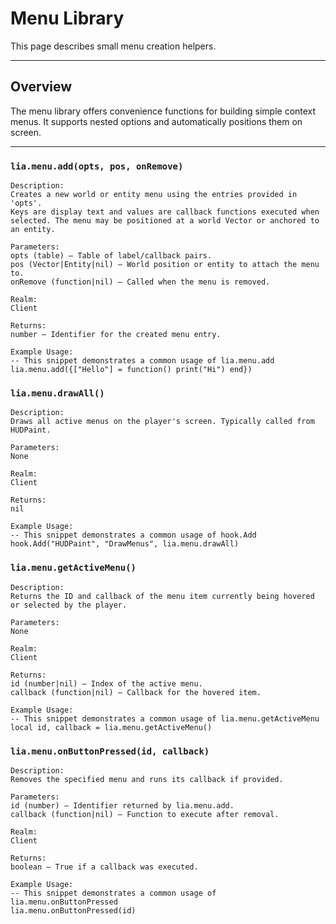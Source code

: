 # Menu Library

This page describes small menu creation helpers.

---

## Overview

The menu library offers convenience functions for building simple context menus. It supports nested options and automatically positions them on screen.

---

### `lia.menu.add(opts, pos, onRemove)`

    
    Description:
    Creates a new world or entity menu using the entries provided in 'opts'.
    Keys are display text and values are callback functions executed when
    selected. The menu may be positioned at a world Vector or anchored to
    an entity.
    
    Parameters:
    opts (table) – Table of label/callback pairs.
    pos (Vector|Entity|nil) – World position or entity to attach the menu to.
    onRemove (function|nil) – Called when the menu is removed.
    
    Realm:
    Client
    
    Returns:
    number – Identifier for the created menu entry.
    
    Example Usage:
    -- This snippet demonstrates a common usage of lia.menu.add
    lia.menu.add({["Hello"] = function() print("Hi") end})

### `lia.menu.drawAll()`

    
    Description:
    Draws all active menus on the player's screen. Typically called from
    HUDPaint.
    
    Parameters:
    None
    
    Realm:
    Client
    
    Returns:
    nil
    
    Example Usage:
    -- This snippet demonstrates a common usage of hook.Add
    hook.Add("HUDPaint", "DrawMenus", lia.menu.drawAll)

### `lia.menu.getActiveMenu()`

    
    Description:
    Returns the ID and callback of the menu item currently being hovered
    or selected by the player.
    
    Parameters:
    None
    
    Realm:
    Client
    
    Returns:
    id (number|nil) – Index of the active menu.
    callback (function|nil) – Callback for the hovered item.
    
    Example Usage:
    -- This snippet demonstrates a common usage of lia.menu.getActiveMenu
    local id, callback = lia.menu.getActiveMenu()

### `lia.menu.onButtonPressed(id, callback)`

    
    Description:
    Removes the specified menu and runs its callback if provided.
    
    Parameters:
    id (number) – Identifier returned by lia.menu.add.
    callback (function|nil) – Function to execute after removal.
    
    Realm:
    Client
    
    Returns:
    boolean – True if a callback was executed.
    
    Example Usage:
    -- This snippet demonstrates a common usage of lia.menu.onButtonPressed
    lia.menu.onButtonPressed(id)
